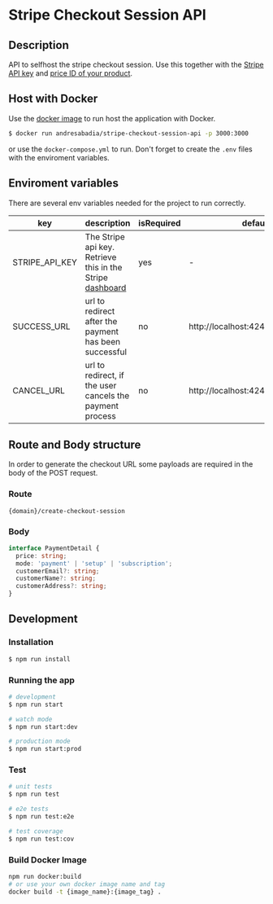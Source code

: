# Stripe Checkout Session API

## Description

API to selfhost the stripe checkout session. Use this together with the [Stripe API key](https://dashboard.stripe.com/test/apikeys) and [price ID of your product](https://dashboard.stripe.com/test/products).

## Host with Docker

Use the [docker image](https://hub.docker.com/r/andresabadia/stripe-checkout-session-api) to run host the application with Docker.

```bash
$ docker run andresabadia/stripe-checkout-session-api -p 3000:3000
```

or use the `docker-compose.yml` to run. Don't forget to create the `.env` files with the enviroment variables.

## Enviroment variables

There are several env variables needed for the project to run correctly.

| key            | description                                                                                            | isRequired | default                            |
| -------------- | ------------------------------------------------------------------------------------------------------ | ---------- | ---------------------------------- |
| STRIPE_API_KEY | The Stripe api key. Retrieve this in the Stripe [dashboard](https://dashboard.stripe.com/test/apikeys) | yes        | -                                  |
| SUCCESS_URL    | url to redirect after the payment has been successful                                                  | no         | http://localhost:4242/success.html |
| CANCEL_URL     | url to redirect, if the user cancels the payment process                                               | no         | http://localhost:4242/cancel.html  |

## Route and Body structure

In order to generate the checkout URL some payloads are required in the body of the POST request.

### Route

```
{domain}/create-checkout-session
```

### Body

```ts
interface PaymentDetail {
  price: string;
  mode: 'payment' | 'setup' | 'subscription';
  customerEmail?: string;
  customerName?: string;
  customerAddress?: string;
}
```

## Development

### Installation

```bash
$ npm run install
```

### Running the app

```bash
# development
$ npm run start

# watch mode
$ npm run start:dev

# production mode
$ npm run start:prod
```

### Test

```bash
# unit tests
$ npm run test

# e2e tests
$ npm run test:e2e

# test coverage
$ npm run test:cov
```

### Build Docker Image

```bash
npm run docker:build
# or use your own docker image name and tag
docker build -t {image_name}:{image_tag} .
```
